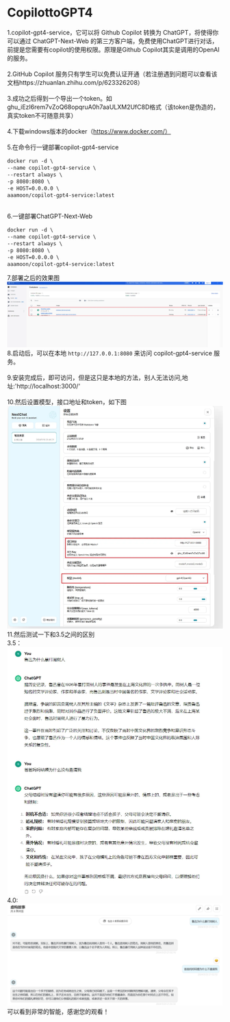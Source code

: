# CopilottoGPT4
1.copilot-gpt4-service，它可以将 Github Copilot 转换为 ChatGPT，将使得你可以通过 ChatGPT-Next-Web 的第三方客户端，免费使用ChatGPT进行对话，前提是您需要有copilot的使用权限。原理是Github Copilot其实是调用的OpenAI的服务。<br><br>
2.GitHub Copilot 服务只有学生可以免费认证开通（若注册遇到问题可以查看该文档https://zhuanlan.zhihu.com/p/623326208）<br><br>
3.成功之后得到一个导出一个token。如ghu_iEzI6rem7vZoQ68opqruA0h7aaULXM2UfC8D格式（该token是伪造的，真实token不可随意共享）<br><br>
4.下载windows版本的docker（https://www.docker.com/）<br><br>
5.在命令行一键部署copilot-gpt4-service<br>
```
docker run -d \
--name copilot-gpt4-service \
--restart always \
-p 8080:8080 \
-e HOST=0.0.0.0 \
aaamoon/copilot-gpt4-service:latest
```
<br>
6.一键部署ChatGPT-Next-Web

```
docker run -d \
--name copilot-gpt4-service \
--restart always \
-p 8080:8080 \
-e HOST=0.0.0.0 \
aaamoon/copilot-gpt4-service:latest
```

7.部署之后的效果图<br>
![Example Image](https://github.com/wewelucky/CopilottoGPT4/blob/main/docker.png)<br>
8.启动后，可以在本地 `http://127.0.0.1:8080`  来访问 copilot-gpt4-service 服务。<br><br>
9.安装完成后，即可访问，但是这只是本地的方法，别人无法访问,地址:'http://localhost:3000/'<br><br>
10.然后设置模型，接口地址和token，如下图<br>
![Example Image](https://github.com/wewelucky/CopilottoGPT4/blob/main/setting.png)<br>
11.然后测试一下和3.5之间的区别<br>
3.5：<br>
![Example Image](https://github.com/wewelucky/CopilottoGPT4/blob/main/test1.png)
<br>
4.0:<br>
![Example Image](https://github.com/wewelucky/CopilottoGPT4/blob/main/test2.png)
<br>
可以看到非常的智能，感谢您的观看！
